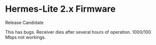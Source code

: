 Hermes-Lite 2.x Firmware
========================

Release Candidate

This has bugs. Receiver dies after several hours of operation. 1000/100 Mbps not workings.



